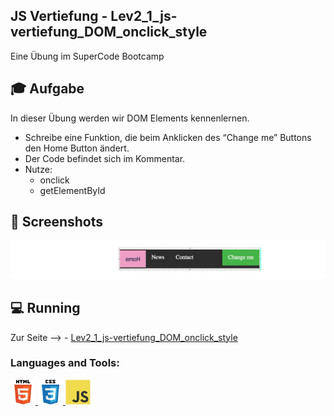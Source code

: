 ## JS Vertiefung - Lev2_1_js-vertiefung_DOM_onclick_style

Eine Übung im SuperCode Bootcamp

## 🎓 Aufgabe

In dieser Übung werden wir DOM Elements kennenlernen.

- Schreibe eine Funktion, die beim Anklicken des “Change me” Buttons den Home Button ändert.
- Der Code befindet sich im Kommentar.
- Nutze:
  - onclick
  - getElementById

## 📸 Screenshots

![App Screenshot](assets/img/screen.png)

## 💻 Running

Zur Seite —> - [Lev2_1_js-vertiefung_DOM_onclick_style](https://mukkez.github.io/Bootcamp/tasks/Day_46/Lev2_1_js-vertiefung_DOM_onclick_style/)

<p align="left">
</p>

<h3 align="left">Languages and Tools:</h3>
<p align="left"> <a href="https://www.w3schools.com/html/" target="_blank" rel="noreferrer"> <img src="https://raw.githubusercontent.com/devicons/devicon/master/icons/html5/html5-original-wordmark.svg" alt="html5" width="40" height="40"/> </a>
<a href="https://www.w3schools.com/css/" target="_blank" rel="noreferrer"> <img src="https://raw.githubusercontent.com/devicons/devicon/master/icons/css3/css3-original-wordmark.svg" alt="css3" width="40" height="40"/> </a> 
<a href="https://www.w3schools.com/css/" target="_blank" rel="noreferrer"> <img src="https://raw.githubusercontent.com/devicons/devicon/master/icons/javascript/javascript-original.svg" alt="css3" width="40" height="40"/> </a> </p>
